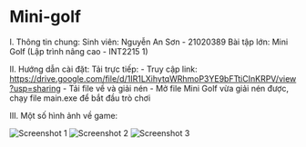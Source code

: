 # Mini-golf
I. Thông tin chung:
  Sinh viên: Nguyễn An Sơn - 21020389
  Bài tập lớn: Mini Golf (Lập trình nâng cao - INT2215 1)
  
II. Hướng dẫn cài đặt:
   Tải trực tiếp:
    - Truy cập link: https://drive.google.com/file/d/1IR1LXihytqWRhmoP3YE9bFTtiCInKRPV/view?usp=sharing
	  - Tải file về và giải nén 
	  - Mở file Mini Golf vừa giải nén được, chạy file main.exe để bắt đầu trò chơi  
	  
III. Một số hình ảnh về game:























![Screenshot 1](https://user-images.githubusercontent.com/100185945/170053499-deaf02b1-0103-4656-b900-dc6e4a2a760a.png)
![Screenshot 2](https://user-images.githubusercontent.com/100185945/170053534-748ece12-dd55-43bf-ae5b-ef62c9810235.png)
![Screenshot 3](https://user-images.githubusercontent.com/100185945/170053560-376ee1be-a262-4cf8-9eb5-a447b79f21b2.png)
    
      

  
